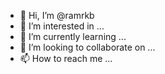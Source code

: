 - 👋 Hi, I’m @ramrkb
- 👀 I’m interested in ...
- 🌱 I’m currently learning ...
- 💞️ I’m looking to collaborate on ...
- 📫 How to reach me ...

<!---
ramrkb/ramrkb is a ✨ special ✨ repository because its `README.md` (this file) appears on your GitHub profile.
You can click the Preview link to take a look at your changes.
--->
